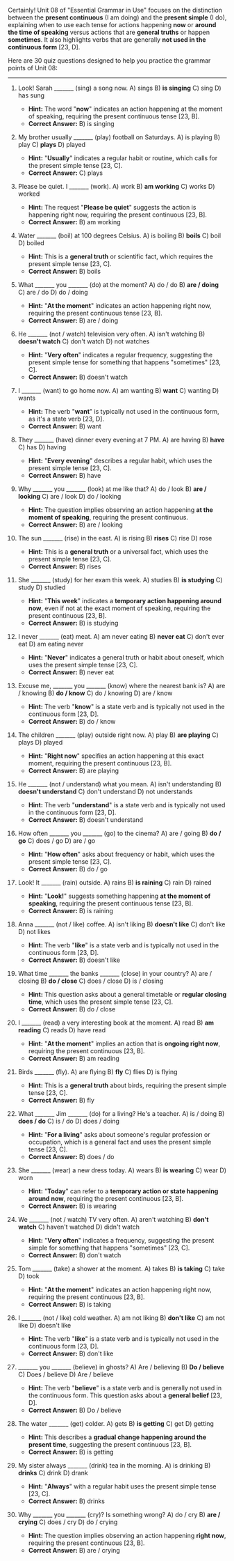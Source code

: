 Certainly! Unit 08 of "Essential Grammar in Use" focuses on the distinction between the **present continuous** (I am doing) and the **present simple** (I do), explaining when to use each tense for actions happening **now** or **around the time of speaking** versus actions that are **general truths** or happen **sometimes**. It also highlights verbs that are generally **not used in the continuous form** [23, D].

Here are 30 quiz questions designed to help you practice the grammar points of Unit 08:

---

1.  Look! Sarah _______ (sing) a song now.
    A) sings
    B) **is singing**
    C) sing
    D) has sung
    *   **Hint:** The word "**now**" indicates an action happening at the moment of speaking, requiring the present continuous tense [23, B].
    *   **Correct Answer:** B) is singing

2.  My brother usually _______ (play) football on Saturdays.
    A) is playing
    B) play
    C) **plays**
    D) played
    *   **Hint:** "**Usually**" indicates a regular habit or routine, which calls for the present simple tense [23, C].
    *   **Correct Answer:** C) plays

3.  Please be quiet. I _______ (work).
    A) work
    B) **am working**
    C) works
    D) worked
    *   **Hint:** The request "**Please be quiet**" suggests the action is happening right now, requiring the present continuous [23, B].
    *   **Correct Answer:** B) am working

4.  Water _______ (boil) at 100 degrees Celsius.
    A) is boiling
    B) **boils**
    C) boil
    D) boiled
    *   **Hint:** This is a **general truth** or scientific fact, which requires the present simple tense [23, C].
    *   **Correct Answer:** B) boils

5.  What _______ you _______ (do) at the moment?
    A) do / do
    B) **are / doing**
    C) are / do
    D) do / doing
    *   **Hint:** "**At the moment**" indicates an action happening right now, requiring the present continuous tense [23, B].
    *   **Correct Answer:** B) are / doing

6.  He _______ (not / watch) television very often.
    A) isn't watching
    B) **doesn't watch**
    C) don't watch
    D) not watches
    *   **Hint:** "**Very often**" indicates a regular frequency, suggesting the present simple tense for something that happens "sometimes" [23, C].
    *   **Correct Answer:** B) doesn't watch

7.  I _______ (want) to go home now.
    A) am wanting
    B) **want**
    C) wanting
    D) wants
    *   **Hint:** The verb "**want**" is typically not used in the continuous form, as it's a state verb [23, D].
    *   **Correct Answer:** B) want

8.  They _______ (have) dinner every evening at 7 PM.
    A) are having
    B) **have**
    C) has
    D) having
    *   **Hint:** "**Every evening**" describes a regular habit, which uses the present simple tense [23, C].
    *   **Correct Answer:** B) have

9.  Why _______ you _______ (look) at me like that?
    A) do / look
    B) **are / looking**
    C) are / look
    D) do / looking
    *   **Hint:** The question implies observing an action happening **at the moment of speaking**, requiring the present continuous.
    *   **Correct Answer:** B) are / looking

10. The sun _______ (rise) in the east.
    A) is rising
    B) **rises**
    C) rise
    D) rose
    *   **Hint:** This is a **general truth** or a universal fact, which uses the present simple tense [23, C].
    *   **Correct Answer:** B) rises

11. She _______ (study) for her exam this week.
    A) studies
    B) **is studying**
    C) study
    D) studied
    *   **Hint:** "**This week**" indicates a **temporary action happening around now**, even if not at the exact moment of speaking, requiring the present continuous [23, B].
    *   **Correct Answer:** B) is studying

12. I never _______ (eat) meat.
    A) am never eating
    B) **never eat**
    C) don't ever eat
    D) am eating never
    *   **Hint:** "**Never**" indicates a general truth or habit about oneself, which uses the present simple tense [23, C].
    *   **Correct Answer:** B) never eat

13. Excuse me, _______ you _______ (know) where the nearest bank is?
    A) are / knowing
    B) **do / know**
    C) do / knowing
    D) are / know
    *   **Hint:** The verb "**know**" is a state verb and is typically not used in the continuous form [23, D].
    *   **Correct Answer:** B) do / know

14. The children _______ (play) outside right now.
    A) play
    B) **are playing**
    C) plays
    D) played
    *   **Hint:** "**Right now**" specifies an action happening at this exact moment, requiring the present continuous [23, B].
    *   **Correct Answer:** B) are playing

15. He _______ (not / understand) what you mean.
    A) isn't understanding
    B) **doesn't understand**
    C) don't understand
    D) not understands
    *   **Hint:** The verb "**understand**" is a state verb and is typically not used in the continuous form [23, D].
    *   **Correct Answer:** B) doesn't understand

16. How often _______ you _______ (go) to the cinema?
    A) are / going
    B) **do / go**
    C) does / go
    D) are / go
    *   **Hint:** "**How often**" asks about frequency or habit, which uses the present simple tense [23, C].
    *   **Correct Answer:** B) do / go

17. Look! It _______ (rain) outside.
    A) rains
    B) **is raining**
    C) rain
    D) rained
    *   **Hint:** "**Look!**" suggests something happening **at the moment of speaking**, requiring the present continuous tense [23, B].
    *   **Correct Answer:** B) is raining

18. Anna _______ (not / like) coffee.
    A) isn't liking
    B) **doesn't like**
    C) don't like
    D) not likes
    *   **Hint:** The verb "**like**" is a state verb and is typically not used in the continuous form [23, D].
    *   **Correct Answer:** B) doesn't like

19. What time _______ the banks _______ (close) in your country?
    A) are / closing
    B) **do / close**
    C) does / close
    D) is / closing
    *   **Hint:** This question asks about a general timetable or **regular closing time**, which uses the present simple tense [23, C].
    *   **Correct Answer:** B) do / close

20. I _______ (read) a very interesting book at the moment.
    A) read
    B) **am reading**
    C) reads
    D) have read
    *   **Hint:** "**At the moment**" implies an action that is **ongoing right now**, requiring the present continuous [23, B].
    *   **Correct Answer:** B) am reading

21. Birds _______ (fly).
    A) are flying
    B) **fly**
    C) flies
    D) is flying
    *   **Hint:** This is a **general truth** about birds, requiring the present simple tense [23, C].
    *   **Correct Answer:** B) fly

22. What _______ Jim _______ (do) for a living? He's a teacher.
    A) is / doing
    B) **does / do**
    C) is / do
    D) does / doing
    *   **Hint:** "**For a living**" asks about someone's regular profession or occupation, which is a general fact and uses the present simple tense [23, C].
    *   **Correct Answer:** B) does / do

23. She _______ (wear) a new dress today.
    A) wears
    B) **is wearing**
    C) wear
    D) worn
    *   **Hint:** "**Today**" can refer to a **temporary action or state happening around now**, requiring the present continuous [23, B].
    *   **Correct Answer:** B) is wearing

24. We _______ (not / watch) TV very often.
    A) aren't watching
    B) **don't watch**
    C) haven't watched
    D) didn't watch
    *   **Hint:** "**Very often**" indicates a frequency, suggesting the present simple for something that happens "sometimes" [23, C].
    *   **Correct Answer:** B) don't watch

25. Tom _______ (take) a shower at the moment.
    A) takes
    B) **is taking**
    C) take
    D) took
    *   **Hint:** "**At the moment**" indicates an action happening right now, requiring the present continuous [23, B].
    *   **Correct Answer:** B) is taking

26. I _______ (not / like) cold weather.
    A) am not liking
    B) **don't like**
    C) am not like
    D) doesn't like
    *   **Hint:** The verb "**like**" is a state verb and is typically not used in the continuous form [23, D].
    *   **Correct Answer:** B) don't like

27. _______ you _______ (believe) in ghosts?
    A) Are / believing
    B) **Do / believe**
    C) Does / believe
    D) Are / believe
    *   **Hint:** The verb "**believe**" is a state verb and is generally not used in the continuous form. This question asks about a **general belief** [23, D].
    *   **Correct Answer:** B) Do / believe

28. The water _______ (get) colder.
    A) gets
    B) **is getting**
    C) get
    D) getting
    *   **Hint:** This describes a **gradual change happening around the present time**, suggesting the present continuous [23, B].
    *   **Correct Answer:** B) is getting

29. My sister always _______ (drink) tea in the morning.
    A) is drinking
    B) **drinks**
    C) drink
    D) drank
    *   **Hint:** "**Always**" with a regular habit uses the present simple tense [23, C].
    *   **Correct Answer:** B) drinks

30. Why _______ you _______ (cry)? Is something wrong?
    A) do / cry
    B) **are / crying**
    C) does / cry
    D) do / crying
    *   **Hint:** The question implies observing an action happening **right now**, requiring the present continuous [23, B].
    *   **Correct Answer:** B) are / crying